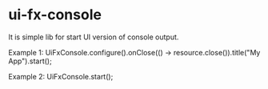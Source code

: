 ui-fx-console
================
It is simple lib for start UI version of console output.

Example 1: UiFxConsole.configure().onClose(() -> resource.close()).title("My App").start();

Example 2: UiFxConsole.start();